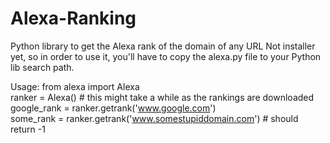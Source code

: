 Alexa-Ranking
=============

Python library to get the Alexa rank of the domain of any URL
Not installer yet, so in order to use it, you'll have to copy the alexa.py file to your Python lib search path.

Usage:
    from alexa import Alexa  
    ranker = Alexa() # this might take a while as the rankings are downloaded  
    google_rank = ranker.getrank('www.google.com')  
    some_rank = ranker.getrank('www.somestupiddomain.com') # should return -1  